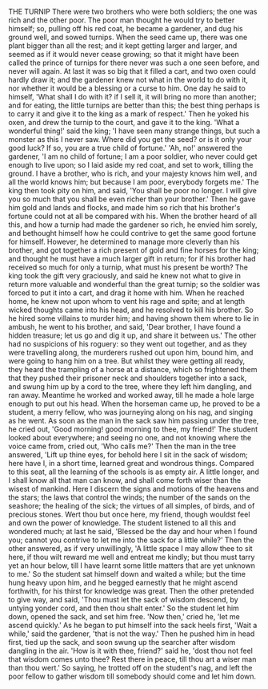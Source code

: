 THE TURNIP
There
were
two
brothers
who
were
both
soldiers;
the
one
was
rich
and
the
other
poor.
The
poor
man
thought
he
would
try
to
better
himself;
so,
pulling
off
his
red
coat,
he
became
a
gardener,
and
dug
his
ground
well,
and
sowed
turnips.
When
the
seed
came
up,
there
was
one
plant
bigger
than
all
the
rest;
and
it
kept
getting
larger
and
larger,
and
seemed
as
if
it
would
never
cease
growing;
so
that
it
might
have
been
called
the
prince
of
turnips
for
there
never
was
such
a
one
seen
before,
and
never
will
again.
At
last
it
was
so
big
that
it
filled
a
cart,
and
two
oxen
could
hardly
draw
it;
and
the
gardener
knew
not
what
in
the
world
to
do
with
it,
nor
whether
it
would
be
a
blessing
or
a
curse
to
him.
One
day
he
said
to
himself,
'What
shall
I
do
with
it?
if
I
sell
it,
it
will
bring
no
more
than
another;
and
for
eating,
the
little
turnips
are
better
than
this;
the
best
thing
perhaps
is
to
carry
it
and
give
it
to
the
king
as
a
mark
of
respect.'
Then
he
yoked
his
oxen,
and
drew
the
turnip
to
the
court,
and
gave
it
to
the
king.
'What
a
wonderful
thing!'
said
the
king;
'I
have
seen
many
strange
things,
but
such
a
monster
as
this
I
never
saw.
Where
did
you
get
the
seed?
or
is
it
only
your
good
luck?
If
so,
you
are
a
true
child
of
fortune.'
'Ah,
no!'
answered
the
gardener,
'I
am
no
child
of
fortune;
I
am
a
poor
soldier,
who
never
could
get
enough
to
live
upon;
so
I
laid
aside
my
red
coat,
and
set
to
work,
tilling
the
ground.
I
have
a
brother,
who
is
rich,
and
your
majesty
knows
him
well,
and
all
the
world
knows
him;
but
because
I
am
poor,
everybody
forgets
me.'
The
king
then
took
pity
on
him,
and
said,
'You
shall
be
poor
no
longer.
I
will
give
you
so
much
that
you
shall
be
even
richer
than
your
brother.'
Then
he
gave
him
gold
and
lands
and
flocks,
and
made
him
so
rich
that
his
brother's
fortune
could
not
at
all
be
compared
with
his.
When
the
brother
heard
of
all
this,
and
how
a
turnip
had
made
the
gardener
so
rich,
he
envied
him
sorely,
and
bethought
himself
how
he
could
contrive
to
get
the
same
good
fortune
for
himself.
However,
he
determined
to
manage
more
cleverly
than
his
brother,
and
got
together
a
rich
present
of
gold
and
fine
horses
for
the
king;
and
thought
he
must
have
a
much
larger
gift
in
return;
for
if
his
brother
had
received
so
much
for
only
a
turnip,
what
must
his
present
be
worth?
The
king
took
the
gift
very
graciously,
and
said
he
knew
not
what
to
give
in
return
more
valuable
and
wonderful
than
the
great
turnip;
so
the
soldier
was
forced
to
put
it
into
a
cart,
and
drag
it
home
with
him.
When
he
reached
home,
he
knew
not
upon
whom
to
vent
his
rage
and
spite;
and
at
length
wicked
thoughts
came
into
his
head,
and
he
resolved
to
kill
his
brother.
So
he
hired
some
villains
to
murder
him;
and
having
shown
them
where
to
lie
in
ambush,
he
went
to
his
brother,
and
said,
'Dear
brother,
I
have
found
a
hidden
treasure;
let
us
go
and
dig
it
up,
and
share
it
between
us.'
The
other
had
no
suspicions
of
his
roguery:
so
they
went
out
together,
and
as
they
were
travelling
along,
the
murderers
rushed
out
upon
him,
bound
him,
and
were
going
to
hang
him
on
a
tree.
But
whilst
they
were
getting
all
ready,
they
heard
the
trampling
of
a
horse
at
a
distance,
which
so
frightened
them
that
they
pushed
their
prisoner
neck
and
shoulders
together
into
a
sack,
and
swung
him
up
by
a
cord
to
the
tree,
where
they
left
him
dangling,
and
ran
away.
Meantime
he
worked
and
worked
away,
till
he
made
a
hole
large
enough
to
put
out
his
head.
When
the
horseman
came
up,
he
proved
to
be
a
student,
a
merry
fellow,
who
was
journeying
along
on
his
nag,
and
singing
as
he
went.
As
soon
as
the
man
in
the
sack
saw
him
passing
under
the
tree,
he
cried
out,
'Good
morning!
good
morning
to
thee,
my
friend!'
The
student
looked
about
everywhere;
and
seeing
no
one,
and
not
knowing
where
the
voice
came
from,
cried
out,
'Who
calls
me?'
Then
the
man
in
the
tree
answered,
'Lift
up
thine
eyes,
for
behold
here
I
sit
in
the
sack
of
wisdom;
here
have
I,
in
a
short
time,
learned
great
and
wondrous
things.
Compared
to
this
seat,
all
the
learning
of
the
schools
is
as
empty
air.
A
little
longer,
and
I
shall
know
all
that
man
can
know,
and
shall
come
forth
wiser
than
the
wisest
of
mankind.
Here
I
discern
the
signs
and
motions
of
the
heavens
and
the
stars;
the
laws
that
control
the
winds;
the
number
of
the
sands
on
the
seashore;
the
healing
of
the
sick;
the
virtues
of
all
simples,
of
birds,
and
of
precious
stones.
Wert
thou
but
once
here,
my
friend,
though
wouldst
feel
and
own
the
power
of
knowledge.
The
student
listened
to
all
this
and
wondered
much;
at
last
he
said,
'Blessed
be
the
day
and
hour
when
I
found
you;
cannot
you
contrive
to
let
me
into
the
sack
for
a
little
while?'
Then
the
other
answered,
as
if
very
unwillingly,
'A
little
space
I
may
allow
thee
to
sit
here,
if
thou
wilt
reward
me
well
and
entreat
me
kindly;
but
thou
must
tarry
yet
an
hour
below,
till
I
have
learnt
some
little
matters
that
are
yet
unknown
to
me.'
So
the
student
sat
himself
down
and
waited
a
while;
but
the
time
hung
heavy
upon
him,
and
he
begged
earnestly
that
he
might
ascend
forthwith,
for
his
thirst
for
knowledge
was
great.
Then
the
other
pretended
to
give
way,
and
said,
'Thou
must
let
the
sack
of
wisdom
descend,
by
untying
yonder
cord,
and
then
thou
shalt
enter.'
So
the
student
let
him
down,
opened
the
sack,
and
set
him
free.
'Now
then,'
cried
he,
'let
me
ascend
quickly.'
As
he
began
to
put
himself
into
the
sack
heels
first,
'Wait
a
while,'
said
the
gardener,
'that
is
not
the
way.'
Then
he
pushed
him
in
head
first,
tied
up
the
sack,
and
soon
swung
up
the
searcher
after
wisdom
dangling
in
the
air.
'How
is
it
with
thee,
friend?'
said
he,
'dost
thou
not
feel
that
wisdom
comes
unto
thee?
Rest
there
in
peace,
till
thou
art
a
wiser
man
than
thou
wert.'
So
saying,
he
trotted
off
on
the
student's
nag,
and
left
the
poor
fellow
to
gather
wisdom
till
somebody
should
come
and
let
him
down.
